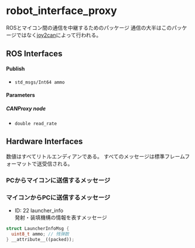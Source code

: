# robot_interface_proxy
ROSとマイコン間の通信を中継するためのパッケージ
通信の大半はこのパッケージではなく[joy2can](../joy2can/README.md)によって行われる。

## ROS Interfaces
#### Publish
- `std_msgs/Int64 ammo`

<!-- #### Subscribe
- `geometry_msgs/Twist target_vel`
- `geometry_msgs/Vector3 camera_angle`
`x`, `y`, `z` がそれぞれ `roll`, `pitch`, `yaw` に対応する。
- `std_msgs/Float64 arm_lift_cmd`
- `std_msgs/Float64 arm_grabber_cmd`

#### Service
- `std_srvs/SetBool set_fire_command`
- `std_srvs/Trigger expand_camera` -->


#### Parameters
##### CANProxy node
- `double read_rate`
<!-- - `double write_rate`
- `double target_vel_expire_duration`
- `string can_interface`
- `int target_vel_can_id`
- `int camera_angle_can_id`
- `int launcher_info_can_id`
- `int fire_command_can_id`
- `int expand_camera_can_id`
- `int arm_control_can_id` -->


## Hardware Interfaces

数値はすべてリトルエンディアンである。
すべてのメッセージは標準フレームフォーマットで送受信される。
<!-- `target_velocity`はマイコンが直接コントローラと通信する（ROSを経由して操作しない）場合、無視する。 -->

### PCからマイコンに送信するメッセージ
<!-- * ID: 20 target_velocity  
ロボットの移動する目標速度を表すメッセージ  
```c++
struct TargetVelocityMsg {
  int16_t vx; // 前後方向の速度[m/s] * 1000 前が+　後ろが-
  int16_t vy; //　左右方向の速度[m/s] * 1000 左が+ 右が-
  int16_t ang_vel; // 回転速度[rad/s] * 1000 左旋回が+ 右旋回が-
} __attribute__((packed));
// 例: 前に1[m/s]、右に1[m/s]、右旋回1[rad/s]とき、vx == 1000, vy == -1000, ang_vel == -1000
```

* ID: 21 camera_angle  
カメラを向ける角度を表すメッセージ
```c++
struct CameraAngleMsg {
  int16_t pitch; // 上下方向の角度[rad] * 1000 上が-　下が+
  int16_t yaw; // 左右方向の角度[rad] * 1000 左が+ 右が-
} __attribute__((packed));
// 例: 上30[°], 左70[°]のとき、pitch == -30 / 180 * M_PI * 1000, yaw == 70 / 180 * M_PI * 1000
```

* ID: 23 fire_command
```c++
struct FireCommandMsg {
  bool enable; // 発射を行うかどうか trueなら発射する
} __attribute__((packed));
```

* ID: 24 camera_lift_control
```c++
struct CameraLiftMsg {
  int16_t command; // カメラ展開機構の上下　上が+ 下が-
} __attribute__((packed));
```

* ID: 25 arm_control
``` c++
struct ArmControlMsg {
  int16_t lift_command; // 旗回収機構の上下展開 上が+　下が-　リミットスイッチにあったたら止める
  int16_t grabber_command; // 旗回収の掴む機構　そのままモータの出力に渡す
} __attribute__((packed));
``` -->


### マイコンからPCに送信するメッセージ
* ID: 22 launcher_info  
発射・装填機構の情報を表すメッセージ
```c++
struct LauncherInfoMsg {
  uint8_t ammo; // 残弾数
} __attribute__((packed));
```